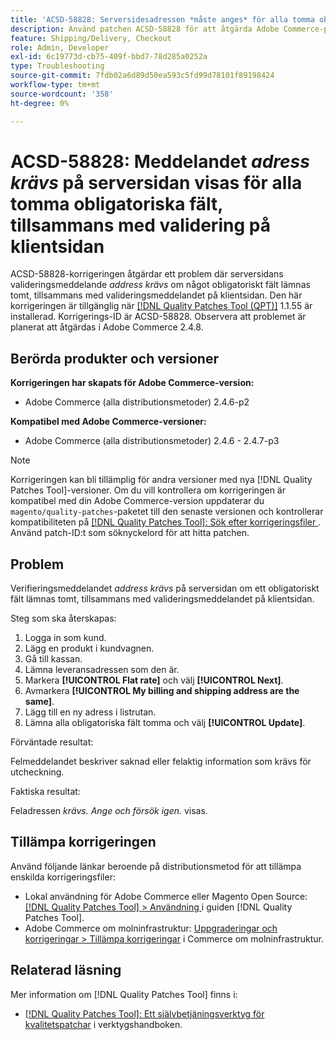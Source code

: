 ```yaml
---
title: 'ACSD-58828: Serversidesadressen *måste anges* för alla tomma obligatoriska fält, tillsammans med validering på klientsidan'
description: Använd patchen ACSD-58828 för att åtgärda Adobe Commerce-problemet där valideringsmeddelandet *address krävs* på serversidan visas om något obligatoriskt fält lämnas tomt, tillsammans med valideringsmeddelandet på klientsidan.
feature: Shipping/Delivery, Checkout
role: Admin, Developer
exl-id: 6c19773d-cb75-409f-bbd7-78d285a0252a
type: Troubleshooting
source-git-commit: 7fdb02a6d89d50ea593c5fd99d78101f89198424
workflow-type: tm+mt
source-wordcount: '358'
ht-degree: 0%

---
```


# ACSD-58828: Meddelandet *adress krävs* på serversidan visas för alla tomma obligatoriska fält, tillsammans med validering på klientsidan

ACSD-58828-korrigeringen åtgärdar ett problem där serversidans valideringsmeddelande *address krävs* om något obligatoriskt fält lämnas tomt, tillsammans med valideringsmeddelandet på klientsidan. Den här korrigeringen är tillgänglig när [[!DNL Quality Patches Tool (QPT)]](/help/tools/quality-patches-tool/quality-patches-tool-to-self-serve-quality-patches.md) 1.1.55 är installerad. Korrigerings-ID är ACSD-58828. Observera att problemet är planerat att åtgärdas i Adobe Commerce 2.4.8.

## Berörda produkter och versioner

**Korrigeringen har skapats för Adobe Commerce-version:**
* Adobe Commerce (alla distributionsmetoder) 2.4.6-p2

**Kompatibel med Adobe Commerce-versioner:**
* Adobe Commerce (alla distributionsmetoder) 2.4.6 - 2.4.7-p3

>[!NOTE]
>
>Korrigeringen kan bli tillämplig för andra versioner med nya [!DNL Quality Patches Tool]-versioner. Om du vill kontrollera om korrigeringen är kompatibel med din Adobe Commerce-version uppdaterar du `magento/quality-patches`-paketet till den senaste versionen och kontrollerar kompatibiliteten på [[!DNL Quality Patches Tool]: Sök efter korrigeringsfiler ](https://experienceleague.adobe.com/tools/commerce-quality-patches/index.html). Använd patch-ID:t som söknyckelord för att hitta patchen.

## Problem

Verifieringsmeddelandet *address krävs* på serversidan om ett obligatoriskt fält lämnas tomt, tillsammans med valideringsmeddelandet på klientsidan.

Steg som ska återskapas:

1. Logga in som kund.
1. Lägg en produkt i kundvagnen.
1. Gå till kassan.
1. Lämna leveransadressen som den är.
1. Markera **[!UICONTROL Flat rate]** och välj **[!UICONTROL Next]**.
1. Avmarkera **[!UICONTROL My billing and shipping address are the same]**.
1. Lägg till en ny adress i listrutan.
1. Lämna alla obligatoriska fält tomma och välj **[!UICONTROL Update]**.

Förväntade resultat:

Felmeddelandet beskriver saknad eller felaktig information som krävs för utcheckning.

Faktiska resultat:

Feladressen *krävs. Ange och försök igen.* visas.

## Tillämpa korrigeringen

Använd följande länkar beroende på distributionsmetod för att tillämpa enskilda korrigeringsfiler:

* Lokal användning för Adobe Commerce eller Magento Open Source: [[!DNL Quality Patches Tool] > Användning ](/help/tools/quality-patches-tool/usage.md) i guiden [!DNL Quality Patches Tool].
* Adobe Commerce om molninfrastruktur: [Uppgraderingar och korrigeringar > Tillämpa korrigeringar](https://experienceleague.adobe.com/docs/commerce-cloud-service/user-guide/develop/upgrade/apply-patches.html) i Commerce om molninfrastruktur.

## Relaterad läsning

Mer information om [!DNL Quality Patches Tool] finns i:

* [[!DNL Quality Patches Tool]: Ett självbetjäningsverktyg för kvalitetspatchar](/help/tools/quality-patches-tool/quality-patches-tool-to-self-serve-quality-patches.md) i verktygshandboken.
